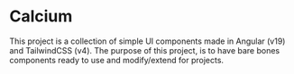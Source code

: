 # Calcium

This project is a collection of simple UI components made in Angular (v19) and TailwindCSS (v4). The purpose of this project, is to have bare bones components ready to use and modify/extend for projects.